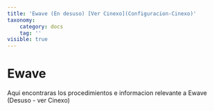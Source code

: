 ```yaml
---
title: 'Ewave (En desuso) [Ver Cinexo](Configuracion-Cinexo)'
taxonomy:
    category: docs
    tag: ''
visible: true
---
```


# Ewave

Aqui encontraras los procedimientos  e informacion relevante a Ewave (Desuso - ver  Cinexo)

[]()